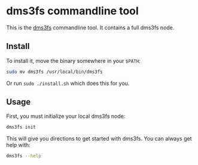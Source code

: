 # dms3fs commandline tool

This is the [dms3fs](http://dms3.io) commandline tool. It contains a full dms3fs node.

## Install

To install it, move the binary somewhere in your `$PATH`:

```sh
sudo mv dms3fs /usr/local/bin/dms3fs
```

Or run `sudo ./install.sh` which does this for you.

## Usage

First, you must initialize your local dms3fs node:

```sh
dms3fs init
```

This will give you directions to get started with dms3fs.
You can always get help with:

```sh
dms3fs --help
```
